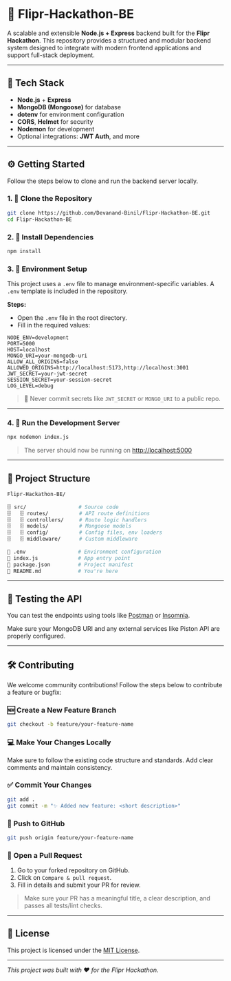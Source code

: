 # 🚀 Flipr-Hackathon-BE

A scalable and extensible **Node.js + Express** backend built for the **Flipr Hackathon**. This repository provides a structured and modular backend system designed to integrate with modern frontend applications and support full-stack deployment.

---

## 📆 Tech Stack

* **Node.js** + **Express**
* **MongoDB (Mongoose)** for database
* **dotenv** for environment configuration
* **CORS**, **Helmet** for security
* **Nodemon** for development
* Optional integrations: **JWT Auth**, and more

---

## ⚙️ Getting Started

Follow the steps below to clone and run the backend server locally.

### 1. 🚀 Clone the Repository

```bash
git clone https://github.com/Devanand-Binil/Flipr-Hackathon-BE.git
cd Flipr-Hackathon-BE
```

### 2. 📆 Install Dependencies

```bash
npm install
```

### 3. 🔐 Environment Setup

This project uses a `.env` file to manage environment-specific variables. A `.env` template is included in the repository.

**Steps:**

* Open the `.env` file in the root directory.
* Fill in the required values:

```env
NODE_ENV=development
PORT=5000
HOST=localhost
MONGO_URI=your-mongodb-uri
ALLOW_ALL_ORIGINS=false
ALLOWED_ORIGINS=http://localhost:5173,http://localhost:3001
JWT_SECRET=your-jwt-secret
SESSION_SECRET=your-session-secret
LOG_LEVEL=debug
```

> 🔐 Never commit secrets like `JWT_SECRET` or `MONGO_URI` to a public repo.

---

### 4. 🚦 Run the Development Server

```bash
npx nodemon index.js
```

> The server should now be running on [http://localhost:5000](http://localhost:5000)

---

## 📁 Project Structure

```bash
Flipr-Hackathon-BE/
️️️️
🗄 src/                 # Source code
🗄   🗄 routes/          # API route definitions
🗄   🗄 controllers/     # Route logic handlers
🗄   🗄 models/          # Mongoose models
🗄   🗄 config/          # Config files, env loaders
🗄   🗄 middleware/      # Custom middleware
️
📄 .env                 # Environment configuration
📄 index.js             # App entry point
📄 package.json         # Project manifest
📄 README.md            # You're here
```

---

## 🧪 Testing the API

You can test the endpoints using tools like [Postman](https://www.postman.com/) or [Insomnia](https://insomnia.rest/).

Make sure your MongoDB URI and any external services like Piston API are properly configured.

---

## 🛠️ Contributing

We welcome community contributions! Follow the steps below to contribute a feature or bugfix:

### 🆕 Create a New Feature Branch

```bash
git checkout -b feature/your-feature-name
```

### 💻 Make Your Changes Locally

Make sure to follow the existing code structure and standards. Add clear comments and maintain consistency.

### ✅ Commit Your Changes

```bash
git add .
git commit -m "✨ Added new feature: <short description>"
```

### 🚀 Push to GitHub

```bash
git push origin feature/your-feature-name
```

### 🔁 Open a Pull Request

1. Go to your forked repository on GitHub.
2. Click on `Compare & pull request`.
3. Fill in details and submit your PR for review.

> Make sure your PR has a meaningful title, a clear description, and passes all tests/lint checks.

---

## 📃 License

This project is licensed under the [MIT License](LICENSE).

---

*This project was built with ❤️ for the Flipr Hackathon.*
